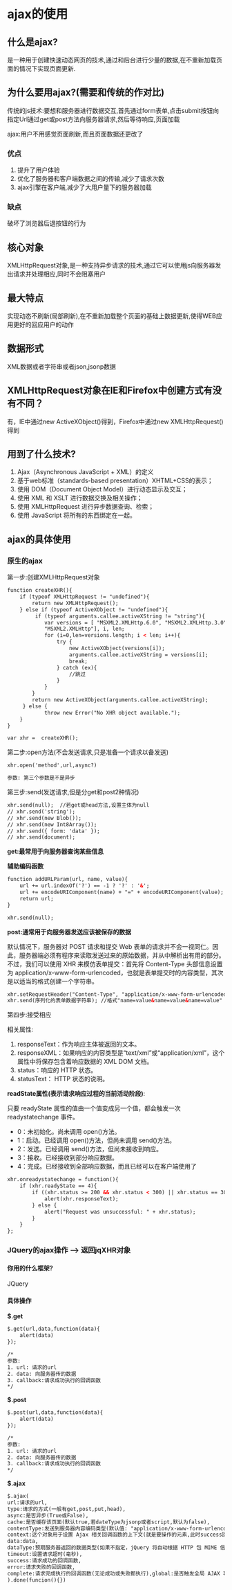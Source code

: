 # ajax的使用

## 什么是ajax?

是一种用于创建快速动态网页的技术,通过和后台进行少量的数据,在不重新加载页面的情况下实现页面更新.

## 为什么要用ajax?(需要和传统的作对比)

传统的js技术:要想和服务器进行数据交互,首先通过form表单,点击submit按钮向指定Url通过get或post方法向服务器请求,然后等待响应,页面加载

ajax:用户不用感觉页面刷新,而且页面数据还更改了


### 优点
1. 提升了用户体验
2. 优化了服务器和客户端数据之间的传输,减少了请求次数
3. ajax引擎在客户端,减少了大用户量下的服务器加载

### 缺点

破坏了浏览器后退按钮的行为

## 核心对象

XMLHttpRequest对象,是一种支持异步请求的技术,通过它可以使用js向服务器发出请求并处理相应,同时不会阻塞用户

## 最大特点

实现动态不刷新(局部刷新),在不重新加载整个页面的基础上数据更新,使得WEB应用更好的回应用户的动作

## 数据形式

XML数据或者字符串或者json,jsonp数据

##  XMLHttpRequest对象在IE和Firefox中创建方式有没有不同？

有，IE中通过new ActiveXObject()得到，Firefox中通过new XMLHttpRequest()得到

## 用到了什么技术?

1. Ajax（Asynchronous JavaScript + XML）的定义
2. 基于web标准（standards-based presentation）XHTML+CSS的表示；
3. 使用 DOM（Document Object Model）进行动态显示及交互；
4. 使用 XML 和 XSLT 进行数据交换及相关操作；
5. 使用 XMLHttpRequest 进行异步数据查询、检索；
6. 使用 JavaScript 将所有的东西绑定在一起。

## ajax的具体使用


### 原生的ajax

第一步:创建XMLHttpRequest对象
```html
function createXHR(){
    if (typeof XMLHttpRequest != "undefined"){
        return new XMLHttpRequest();
    } else if (typeof ActiveXObject != "undefined"){
         if (typeof arguments.callee.activeXString != "string"){
            var versions = [ "MSXML2.XMLHttp.6.0", "MSXML2.XMLHttp.3.0",
            "MSXML2.XMLHttp"], i, len;
            for (i=0,len=versions.length; i < len; i++){
                try {
                    new ActiveXObject(versions[i]);
                    arguments.callee.activeXString = versions[i];
                    break;
                } catch (ex){
                    //跳过
                }
            }
        }
        return new ActiveXObject(arguments.callee.activeXString);
     } else {
            throw new Error("No XHR object available.");
    }
}

var xhr =  createXHR();

```

第二步:open方法(不会发送请求,只是准备一个请求以备发送)

```html
xhr.open('method',url,async?)

参数: 第三个参数是不是异步
```

第三步:send(发送请求,但是分get和post2种情况)

```html
xhr.send(null);  //若get或head方法,设置主体为null
// xhr.send('string');
// xhr.send(new Blob());
// xhr.send(new Int8Array());
// xhr.send({ form: 'data' });
// xhr.send(document);

```
**get:最常用于向服务器查询某些信息**

**辅助编码函数**
```html
function addURLParam(url, name, value){
    url += url.indexOf('?') == -1 ? '?' : '&';
    url += encodeURIComponent(name) + "=" + encodeURIComponent(value);
    return url;
}
```

```html
xhr.send(null);
```

**post:通常用于向服务器发送应该被保存的数据**

默认情况下，服务器对 POST 请求和提交 Web 表单的请求并不会一视同仁。因此，服务器端必须有程序来读取发送过来的原始数据，并从中解析出有用的部分。不过，我们可以使用 XHR 来模仿表单提交：首先将 Content-Type 头部信息设置为 application/x-www-form-urlencoded，也就是表单提交时的内容类型，其次是以适当的格式创建一个字符串。
```html
xhr.setRequestHeader("Content-Type", "application/x-www-form-urlencoded");   //和get最重要的区别
xhr.send(序列化的表单数据字符串); //格式"name=value&name=value&name=value"
```

第四步:接受相应

相关属性:
1. responseText：作为响应主体被返回的文本。
2. responseXML：如果响应的内容类型是“text/xml”或“application/xml”，这个属性中将保存包含着响应数据的 XML DOM 文档。
4. status：响应的 HTTP 状态。
5. statusText： HTTP 状态的说明。

**readState属性(表示请求响应过程的当前活动阶段)**:

只要 readyState 属性的值由一个值变成另一个值，都会触发一次 readystatechange 事件。

* 0：未初始化。尚未调用 open()方法。
* 1：启动。已经调用 open()方法，但尚未调用 send()方法。
* 2：发送。已经调用 send()方法，但尚未接收到响应。
* 3：接收。已经接收到部分响应数据。
* 4：完成。已经接收到全部响应数据，而且已经可以在客户端使用了

```html
xhr.onreadystatechange = function(){
    if (xhr.readyState == 4){
        if ((xhr.status >= 200 && xhr.status < 300) || xhr.status == 304){
            alert(xhr.responseText);
        } else {
            alert("Request was unsuccessful: " + xhr.status);
        }
    }
};
```







### JQuery的ajax操作 --> 返回jqXHR对象

#### 你用的什么框架?

JQuery

#### 具体操作

**$.get**
```html
$.get(url,data,function(data){
    alert(data)
});

/*
参数:
1. url: 请求的url
2. data: 向服务器传的数据
3. callback:请求成功执行的回调函数
*/
```
**$.post**
```html
$.post(url,data,function(data){
    alert(data)
});

/*
参数:
1. url: 请求的url
2. data: 向服务器传的数据
3. callback:请求成功执行的回调函数
*/
```

**$.ajax**
```html
$.ajax(
url:请求的url,
type:请求的方式(一般有get,post,put,head),
async:是否异步(True或False),
cache:是否缓存该页面(默认true,若dateType为jsonp或者script,默认为false),
contentType:发送到服务器内容编码类型(默认值: "application/x-www-form-urlencoded"),
context:这个对象用于设置 Ajax 相关回调函数的上下文(就是要操作的元素,此时success回调函数的this指向该元素),
data:data,
dataType:预期服务器返回的数据类型(如果不指定，jQuery 将自动根据 HTTP 包 MIME 信息来智能判断,若jsonp格式,则能解决跨域问题),
timeout:设置请求超时(毫秒),
success:请求成功的回调函数,
error:请求失败的回调函数,
complete:请求完成执行的回调函数(无论成功或失败都执行),global:是否触发全局 AJAX 事件(默认值: true。设置为 false 将不会触发全局 AJAX 事件，如 ajaxStart 或 ajaxStop 可用于控制不同的 Ajax 事件),
).done(funcion(){})
```
